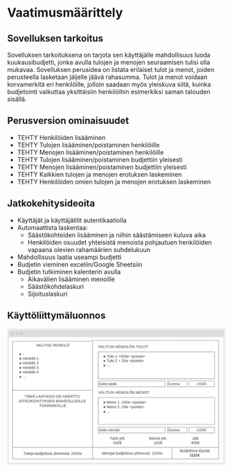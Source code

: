 # Vaatimusmäärittely
## Sovelluksen tarkoitus
Sovelluksen tarkoituksena on tarjota sen käyttäjälle mahdollisuus luoda kuukausibudjetti, jonka avulla tulojen ja menojen seuraamisen tulisi olla mukavaa. Sovelluksen perusidea on listata erilaiset tulot ja menot, joiden perusteella lasketaan jäljelle jäävä rahasumma. Tulot ja menot voidaan korvamerkitä eri henkilöille, jolloin saadaan myös yleiskuva siitä, kuinka budjetointi vaikuttaa yksittäisiin henkilöihin esimerkiksi saman talouden sisällä.

## Perusversion ominaisuudet
- TEHTY Henkilöiden lisääminen
- TEHTY Tulojen lisääminen/poistaminen henkilöille
- TEHTY Menojen lisääminen/poistaminen henkilöille
- TEHTY Tulojen lisääminen/poistaminen budjettiin yleisesti
- TEHTY Menojen lisääminen/poistaminen budjettiin yleisesti
- TEHTY Kaikkien tulojen ja menojen erotuksen laskeminen
- TEHTY Henkilöiden omien tulojen ja menojen erotuksen laskeminen

## Jatkokehitysideoita
- Käyttäjät ja käyttäjätilit autentikaatiolla
- Automaattista laskentaa:
  - Säästökohteiden lisääminen ja niihin säästämiseen kuluva aika
  - Henkilöiden osuudet yhteisistä menoista pohjautuen henkilöiden vapaana olevien rahamäärien suhdelukuun
- Mahdollisuus laatia useampi budjetti
- Budjetin vieminen exceliin/Google Sheetsiin
- Budjetin tutkiminen kalenterin avulla
  - Aikavälien lisääminen menoille
  - Säästökohdelaskuri
  - Sijoituslaskuri

## Käyttöliittymäluonnos
![Käyttöliittymäluonnos](https://github.com/Jamb000h/ot-harjoitustyo/blob/master/dokumentaatio/kayttoliittymaluonnos.jpg "Käyttöliittymäluonnos")